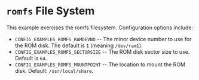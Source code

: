 `romfs` File System
===================

This example exercises the romfs filesystem. Configuration options
include:

-   `CONFIG_EXAMPLES_ROMFS_RAMDEVNO` -- The minor device number to use
    for the ROM disk. The default is `1` (meaning `/dev/ram1`).
-   `CONFIG_EXAMPLES_ROMFS_SECTORSIZE` -- The ROM disk sector size to
    use. Default is `64`.
-   `CONFIG_EXAMPLES_ROMFS_MOUNTPOINT` -- The location to mount the ROM
    disk. Default: `/usr/local/share`.
